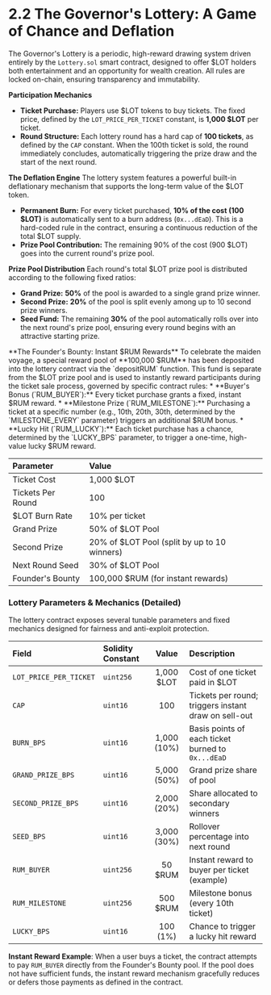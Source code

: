 # 2.2 The Governor's Lottery: A Game of Chance and Deflation

<!-- Publication styles -->
<link rel="stylesheet" href="../assets/styles.css">

The Governor's Lottery is a periodic, high-reward drawing system driven entirely by the `Lottery.sol` smart contract, designed to offer $LOT holders both entertainment and an opportunity for wealth creation. All rules are locked on-chain, ensuring transparency and immutability.

<div class="container">

**Participation Mechanics**
* **Ticket Purchase:** Players use $LOT tokens to buy tickets. The fixed price, defined by the `LOT_PRICE_PER_TICKET` constant, is **1,000 $LOT** per ticket.
* **Round Structure:** Each lottery round has a hard cap of **100 tickets**, as defined by the `CAP` constant. When the 100th ticket is sold, the round immediately concludes, automatically triggering the prize draw and the start of the next round.

**The Deflation Engine**
The lottery system features a powerful built-in deflationary mechanism that supports the long-term value of the $LOT token.
* **Permanent Burn:** For every ticket purchased, **10% of the cost (100 $LOT)** is automatically sent to a burn address (`0x...dEaD`). This is a hard-coded rule in the contract, ensuring a continuous reduction of the total $LOT supply.
* **Prize Pool Contribution:** The remaining 90% of the cost (900 $LOT) goes into the current round's prize pool.

**Prize Pool Distribution**
Each round's total $LOT prize pool is distributed according to the following fixed ratios:
* **Grand Prize:** **50%** of the pool is awarded to a single grand prize winner.
* **Second Prize:** **20%** of the pool is split evenly among up to 10 second prize winners.
* **Seed Fund:** The remaining **30%** of the pool automatically rolls over into the next round's prize pool, ensuring every round begins with an attractive starting prize.


<div class="callout">
**The Founder's Bounty: Instant $RUM Rewards**
To celebrate the maiden voyage, a special reward pool of **<span class="token-rum">100,000 $RUM</span>** has been deposited into the lottery contract via the `depositRUM` function. This fund is separate from the $LOT prize pool and is used to instantly reward participants during the ticket sale process, governed by specific contract rules:
* **Buyer's Bonus (`RUM_BUYER`):** Every ticket purchase grants a fixed, instant $RUM reward.
* **Milestone Prize (`RUM_MILESTONE`):** Purchasing a ticket at a specific number (e.g., 10th, 20th, 30th, determined by the `MILESTONE_EVERY` parameter) triggers an additional $RUM bonus.
* **Lucky Hit (`RUM_LUCKY`):** Each ticket purchase has a chance, determined by the `LUCKY_BPS` parameter, to trigger a one-time, high-value lucky $RUM reward.

| Parameter | Value |
| :--- | :--- |
| Ticket Cost | 1,000 $LOT |
| Tickets Per Round | 100 |
| $LOT Burn Rate | 10% per ticket |
| Grand Prize | 50% of $LOT Pool |
| Second Prize | 20% of $LOT Pool (split by up to 10 winners) |
| Next Round Seed | 30% of $LOT Pool |
| Founder's Bounty | 100,000 $RUM (for instant rewards) |
</div>

### Lottery Parameters & Mechanics (Detailed)

The lottery contract exposes several tunable parameters and fixed mechanics designed for fairness and anti-exploit protection.

| Field | Solidity Constant | Value | Description |
| :--- | :--- | :---: | :--- |
| `LOT_PRICE_PER_TICKET` | `uint256` | 1,000 $LOT | Cost of one ticket paid in $LOT |
| `CAP` | `uint16` | 100 | Tickets per round; triggers instant draw on sell-out |
| `BURN_BPS` | `uint16` | 1,000 (10%) | Basis points of each ticket burned to `0x...dEaD` |
| `GRAND_PRIZE_BPS` | `uint16` | 5,000 (50%) | Grand prize share of pool |
| `SECOND_PRIZE_BPS` | `uint16` | 2,000 (20%) | Share allocated to secondary winners |
| `SEED_BPS` | `uint16` | 3,000 (30%) | Rollover percentage into next round |
| `RUM_BUYER` | `uint256` | 50 $RUM | Instant reward to buyer per ticket (example) |
| `RUM_MILESTONE` | `uint256` | 500 $RUM | Milestone bonus (every 10th ticket) |
| `LUCKY_BPS` | `uint16` | 100 (1%) | Chance to trigger a lucky hit reward |

**Instant Reward Example**: When a user buys a ticket, the contract attempts to pay `RUM_BUYER` directly from the Founder's Bounty pool. If the pool does not have sufficient funds, the instant reward mechanism gracefully reduces or defers those payments as defined in the contract.

</div>

